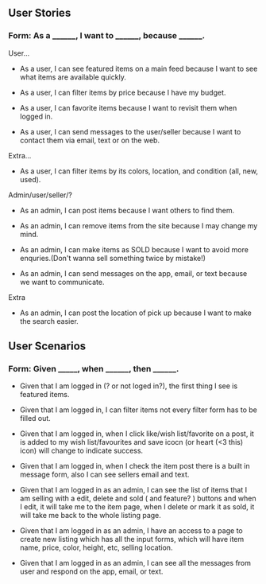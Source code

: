 ## User Stories
### Form: As a ______, I want to ______, because ______.


User...
- As a user, I can see featured items on a main feed because I want to see what items are available quickly.

- As a user, I can filter items by price because I have my budget.

- As a user, I can favorite items because I want to revisit them when logged in.

- As a user, I can send messages to the user/seller because I want to contact them via email, text or on the web.

Extra...
- As a user, I can filter items by its colors, location, and condition (all, new, used).


Admin/user/seller/?

- As an admin, I can post items because I want others to find them.

- As an admin, I can remove items from the site because I may change my mind.

- As an admin, I can make items as SOLD because I want to avoid more enquries.(Don't wanna sell something twice by mistake!)

- As an admin, I can send messages on the app, email, or text because we want to communicate.

Extra
- As an admin, I can post the location of pick up because I want to make the search easier. 



## User Scenarios
### Form: Given _____, when ______, then ______.

- Given that I am logged in (? or not loged in?), the first thing I see is featured items.

- Given that I am logged in, I can filter items not every filter form has to be filled out.

- Given that I am logged in, when I click like/wish list/favorite on a post, it is added to my wish list/favourites and save icocn (or heart (<3 this) icon) will change to indicate success.

- Given that  I am logged in, when I check the item post there is a built in message form, also I can see sellers email and text.

- Given that I am logged in as an admin, I can see the list of items that I am selling with a edit, delete and sold ( and feature? ) buttons and when I edit, it will take me to the item page, when I delete or mark it as sold, it will take me back to the whole listing page.

- Given that I am logged in as an admin, I have an access to a page to create new listing which has all the input forms, which will have item name, price, color, height, etc, selling location. 

- Given that I am logged in as an admin, I can see all the messages from user and respond on the app, email, or text. 
